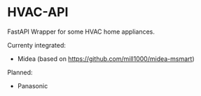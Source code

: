# HVAC-API

FastAPI Wrapper for some HVAC home appliances.

Currenty integrated:
- Midea (based on https://github.com/mill1000/midea-msmart)

Planned:
- Panasonic
